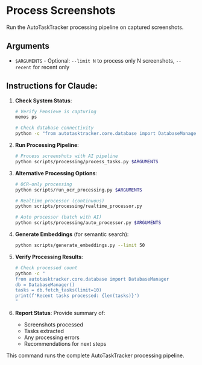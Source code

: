 # Process Screenshots

Run the AutoTaskTracker processing pipeline on captured screenshots.

## Arguments
- `$ARGUMENTS` - Optional: `--limit N` to process only N screenshots, `--recent` for recent only

## Instructions for Claude:

1. **Check System Status**:
   ```bash
   # Verify Pensieve is capturing
   memos ps
   
   # Check database connectivity
   python -c "from autotasktracker.core.database import DatabaseManager; print('DB: OK')"
   ```

2. **Run Processing Pipeline**:
   ```bash
   # Process screenshots with AI pipeline
   python scripts/processing/process_tasks.py $ARGUMENTS
   ```

3. **Alternative Processing Options**:
   ```bash
   # OCR-only processing
   python scripts/run_ocr_processing.py $ARGUMENTS
   
   # Realtime processor (continuous)
   python scripts/processing/realtime_processor.py
   
   # Auto processor (batch with AI)
   python scripts/processing/auto_processor.py $ARGUMENTS
   ```

4. **Generate Embeddings** (for semantic search):
   ```bash
   python scripts/generate_embeddings.py --limit 50
   ```

5. **Verify Processing Results**:
   ```bash
   # Check processed count
   python -c "
   from autotasktracker.core.database import DatabaseManager
   db = DatabaseManager()
   tasks = db.fetch_tasks(limit=10)
   print(f'Recent tasks processed: {len(tasks)}')
   "
   ```

6. **Report Status**: Provide summary of:
   - Screenshots processed
   - Tasks extracted  
   - Any processing errors
   - Recommendations for next steps

This command runs the complete AutoTaskTracker processing pipeline.